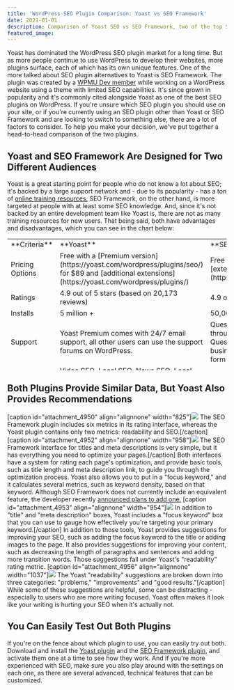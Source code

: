 ```yaml
---
title: 'WordPress SEO Plugin Comparison: Yoast vs SEO Framework'
date: 2021-01-01
description: Comparison of Yoast SEO vs SEO Framework, two of the top SEO plugins for Wordpress.
featured_image:
---
```

Yoast has dominated the WordPress SEO plugin market for a long time. But as more people continue to use WordPress to develop their websites, more plugins surface, each of which has its own unique features. One of the more talked about SEO plugin alternatives to Yoast is SEO Framework. The plugin was created by a [WPMU Dev member](https://premium.wpmudev.org/forums/topic/new-unofficial-plugin-auto-description) while working on a WordPress website using a theme with limited SEO capabilities. It's since grown in popularity and it's commonly cited alongside Yoast as one of the best SEO plugins on WordPress. If you're unsure which SEO plugin you should use on your site, or if you're currently using an SEO plugin other than Yoast or SEO Framework and are looking to switch to something else, there are a lot of factors to consider. To help you make your decision, we've put together a head-to-head comparison of the two plugins.

## Yoast and SEO Framework Are Designed for Two Different Audiences

Yoast is a great starting point for people who do not know a lot about SEO; it's backed by a large support network and - due to its popularity - has a ton of [online training resources.](https://yoast.com/beginners-guide-yoast-seo/) SEO Framework, on the other hand, is more targeted at people with at least some SEO knowledge. And, since it's not backed by an entire development team like Yoast is, there are not as many training resources for new users. That being said, both have advantages and disadvantages, which you can see in the chart below:

<table style="height: 302px;" width="825">

<tbody>

<tr>

<td style="width: 266px;">**Criteria**</td>

<td style="width: 268px;">**Yoast**</td>

<td style="width: 269px;">**SEO Framework**</td>

</tr>

<tr>

<td style="width: 266px;">Pricing Options</td>

<td style="width: 268px;">Free with a [Premium version](https://yoast.com/wordpress/plugins/seo/) for $89 and [additional extensions](https://yoast.com/wordpress/plugins/)</td>

<td style="width: 269px;">Free with the option to purchase [extensions](https://theseoframework.com/extensions/)</td>

</tr>

<tr>

<td style="width: 266px;">Ratings</td>

<td style="width: 268px;">4.9 out of 5 stars (based on 20,173 reviews)</td>

<td style="width: 269px;">4.9 out of 5 stars (based on 156 reviews)</td>

</tr>

<tr>

<td style="width: 266px;">Installs</td>

<td style="width: 268px;">5 million +</td>

<td style="width: 269px;">50,000 +</td>

</tr>

<tr>

<td style="width: 266px;">Support</td>

<td style="width: 268px;">Yoast Premium comes with 24/7 email support, all other users can use the support forums on WordPress.</td>

<td style="width: 269px;">Questions about the plugin are answered through the support forums on WordPress. Questions related to legal, billing, privacy or business are answered through a support form on the SE Framework website.</td>

</tr>

<tr>

<td style="width: 266px;">Extensions</td>

<td style="width: 268px;">Video SEO, Local SEO, News SEO, Local SEO for WooCommerce, Yoast Woocomerce SEO</td>

<td style="width: 269px;">Local SEO, Focus, AMP, Articles, Monitor, Incognito, Honeypot, Origin, Title Fix</td>

</tr>

<tr>

<td style="width: 266px;"></td>

<td style="width: 268px;"></td>

<td style="width: 269px;"></td>

</tr>

<tr>

<td style="width: 266px;">Social Sharing</td>

<td style="width: 268px;">Yes</td>

<td style="width: 269px;">Yes</td>

</tr>

<tr>

<td style="width: 266px;">One Thing People Like</td>

<td style="width: 268px;">Lots of online training resources</td>

<td style="width: 269px;">Intuitive interface</td>

</tr>

<tr>

<td style="width: 266px;">One Thing People Don’t Like</td>

<td style="width: 268px;">Overbearing content suggestions</td>

<td style="width: 269px;">Difficult for users with no SEO knowledge</td>

</tr>

</tbody>

</table>

## Both Plugins Provide Similar Data, But Yoast Also Provides Recommendations

[caption id="attachment_4950" align="alignnone" width="825"]![](https://www.gaintap.com/wp-content/uploads/2018/05/SEO-Framework-compared-with-Yoast-rating-interface.jpg) The SEO Framework plugin includes six metrics in its rating interface, whereas the Yoast plugin contains only two metrics: readability and SEO.[/caption] [caption id="attachment_4952" align="alignnone" width="958"]![](https://www.gaintap.com/wp-content/uploads/2018/05/SEO-Framework-title-and-meta-description-interface.png) The SEO Framework interface for titles and meta descriptions is very simple, but it has everything you need to optimize your pages.[/caption] Both interfaces have a system for rating each page's optimization, and provide basic tools, such as title length and meta description link, to guide you through the optimization process. Yoast also allows you to put in a "focus keyword," and it calculates several metrics, such as keyword density, based on that keyword. Although SEO Framework does not currently include an equivalent feature, the developer recently [announced plans to add one.](https://theseoframework.com/about/focus-keywords/) [caption id="attachment_4953" align="alignnone" width="954"]![](https://www.gaintap.com/wp-content/uploads/2018/05/Yoast-title-and-meta-description-interface.png) In addition to "title" and "meta description" boxes, Yoast includes a "focus keyword" box that you can use to gauge how effectively you're targeting your primary keyword.[/caption] In addition to those tools, Yoast provides suggestions for improving your SEO, such as adding the focus keyword to the title or adding images to the page. It also provides suggestions for improving your content, such as decreasing the length of paragraphs and sentences and adding more transition words. Those suggestions fall under Yoast's "readability" rating metric. [caption id="attachment_4956" align="alignnone" width="1037"]![](https://www.gaintap.com/wp-content/uploads/2018/05/Yoast-example-content-suggestions.png) The Yoast "readability" suggestions are broken down into three categories: "problems," "improvements" and "good results."[/caption] While some of these suggestions are helpful, some can be distracting - especially to users who are more writing focused. Yoast often makes it look like your writing is hurting your SEO when it's actually not.

## You Can Easily Test Out Both Plugins

If you're on the fence about which plugin to use, you can easily try out both. Download and install the [Yoast plugin](https://wordpress.org/plugins/wordpress-seo/) and the [SEO Framework plugin,](https://wordpress.org/plugins/autodescription/) and activate them one at a time to see how they work. And if you're more experienced with SEO, make sure you also play around with the settings on each one, as there are several advanced, technical features that can be customized.